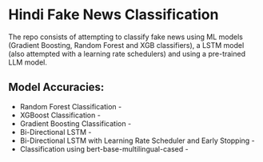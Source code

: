 # Hindi Fake News Classification
The repo consists of attempting to classify fake news using ML models (Gradient Boosting, Random Forest and XGB classifiers), a LSTM model (also attempted with a learning rate schedulers) and using a pre-trained LLM model. 

## Model Accuracies: 
- Random Forest Classification -
- XGBoost Classification -
- Gradient Boosting Classification -
- Bi-Directional LSTM -
- Bi-Directional LSTM with Learning Rate Scheduler and Early Stopping -
- Classification using bert-base-multilingual-cased - 
